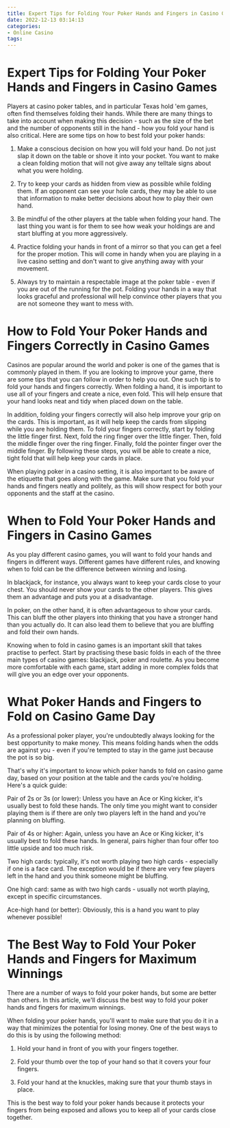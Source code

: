 ```yaml
---
title: Expert Tips for Folding Your Poker Hands and Fingers in Casino Games 
date: 2022-12-13 03:14:13
categories:
- Online Casino
tags:
---
```



#  Expert Tips for Folding Your Poker Hands and Fingers in Casino Games 
Players at casino poker tables, and in particular Texas hold 'em games, often find themselves folding their hands. While there are many things to take into account when making this decision - such as the size of the bet and the number of opponents still in the hand - how you fold your hand is also critical. Here are some tips on how to best fold your poker hands:

1. Make a conscious decision on how you will fold your hand. Do not just slap it down on the table or shove it into your pocket. You want to make a clean folding motion that will not give away any telltale signs about what you were holding.

2. Try to keep your cards as hidden from view as possible while folding them. If an opponent can see your hole cards, they may be able to use that information to make better decisions about how to play their own hand.

3. Be mindful of the other players at the table when folding your hand. The last thing you want is for them to see how weak your holdings are and start bluffing at you more aggressively.

4. Practice folding your hands in front of a mirror so that you can get a feel for the proper motion. This will come in handy when you are playing in a live casino setting and don't want to give anything away with your movement.

5. Always try to maintain a respectable image at the poker table - even if you are out of the running for the pot. Folding your hands in a way that looks graceful and professional will help convince other players that you are not someone they want to mess with.

#  How to Fold Your Poker Hands and Fingers Correctly in Casino Games 
Casinos are popular around the world and poker is one of the games that is commonly played in them. If you are looking to improve your game, there are some tips that you can follow in order to help you out. One such tip is to fold your hands and fingers correctly. When folding a hand, it is important to use all of your fingers and create a nice, even fold. This will help ensure that your hand looks neat and tidy when placed down on the table. 

In addition, folding your fingers correctly will also help improve your grip on the cards. This is important, as it will help keep the cards from slipping while you are holding them. To fold your fingers correctly, start by folding the little finger first. Next, fold the ring finger over the little finger. Then, fold the middle finger over the ring finger. Finally, fold the pointer finger over the middle finger. By following these steps, you will be able to create a nice, tight fold that will help keep your cards in place. 

When playing poker in a casino setting, it is also important to be aware of the etiquette that goes along with the game. Make sure that you fold your hands and fingers neatly and politely, as this will show respect for both your opponents and the staff at the casino.

#  When to Fold Your Poker Hands and Fingers in Casino Games 

As you play different casino games, you will want to fold your hands and fingers in different ways. Different games have different rules, and knowing when to fold can be the difference between winning and losing.

In blackjack, for instance, you always want to keep your cards close to your chest. You should never show your cards to the other players. This gives them an advantage and puts you at a disadvantage.

In poker, on the other hand, it is often advantageous to show your cards. This can bluff the other players into thinking that you have a stronger hand than you actually do. It can also lead them to believe that you are bluffing and fold their own hands.

Knowing when to fold in casino games is an important skill that takes practise to perfect. Start by practising these basic folds in each of the three main types of casino games: blackjack, poker and roulette. As you become more comfortable with each game, start adding in more complex folds that will give you an edge over your opponents.

#  What Poker Hands and Fingers to Fold on Casino Game Day 

As a professional poker player, you're undoubtedly always looking for the best opportunity to make money. This means folding hands when the odds are against you - even if you're tempted to stay in the game just because the pot is so big.

That's why it's important to know which poker hands to fold on casino game day, based on your position at the table and the cards you're holding. Here's a quick guide:

Pair of 2s or 3s (or lower): Unless you have an Ace or King kicker, it's usually best to fold these hands. The only time you might want to consider playing them is if there are only two players left in the hand and you're planning on bluffing.

Pair of 4s or higher: Again, unless you have an Ace or King kicker, it's usually best to fold these hands. In general, pairs higher than four offer too little upside and too much risk.

Two high cards: typically, it's not worth playing two high cards - especially if one is a face card. The exception would be if there are very few players left in the hand and you think someone might be bluffing.

One high card: same as with two high cards - usually not worth playing, except in specific circumstances.

Ace-high hand (or better): Obviously, this is a hand you want to play whenever possible!

#  The Best Way to Fold Your Poker Hands and Fingers for Maximum Winnings

There are a number of ways to fold your poker hands, but some are better than others. In this article, we'll discuss the best way to fold your poker hands and fingers for maximum winnings.

When folding your poker hands, you'll want to make sure that you do it in a way that minimizes the potential for losing money. One of the best ways to do this is by using the following method:

1. Hold your hand in front of you with your fingers together.

2. Fold your thumb over the top of your hand so that it covers your four fingers.

3. Fold your hand at the knuckles, making sure that your thumb stays in place.

This is the best way to fold your poker hands because it protects your fingers from being exposed and allows you to keep all of your cards close together.